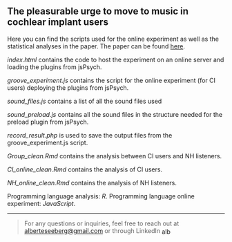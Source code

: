 ## The pleasurable urge to move to music in cochlear implant users

Here you can find the scripts used for the online experiment as well as the statistical analyses in the paper. The paper can be found [here](www.google.dk).

*index.html* contains the code to host the experiment on an online server and loading the plugins from jsPsych. 

*groove_experiment.js* contains the script for the online experiment (for CI users) deploying the plugins from jsPsych.

*sound_files.js* contains a list of all the sound files used

*sound_preload.js* contains all the sound files in the structure needed for the preload plugin from jsPsych.

*record_result.php* is used to save the output files from the groove_experiment.js script. 

*Group_clean.Rmd* contains the analysis between CI users and NH listeners.

*CI_online_clean.Rmd* contains the analysis of CI users.

*NH_online_clean.Rmd* contains the analysis of NH listeners.

Programming language analysis: *R*. 
Programming language online experiment: *JavaScript*. 

____

> For any questions or inquiries, feel free to reach out at alberteseeberg@gmail.com or through LinkedIn <a href="https://dk.linkedin.com/in/alberte-seeberg-044404191" target="blank"><img align="center" src="https://raw.githubusercontent.com/rahuldkjain/github-profile-readme-generator/master/src/images/icons/Social/linked-in-alt.svg" alt="alberte seeberg" height="15" width="20" /></a>
</p>
